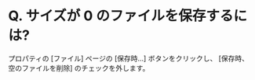 # Q. サイズが 0 のファイルを保存するには?

プロパティの \[ファイル\] ページの \[保存時...\] ボタンをクリックし、 \[保存時、空のファイルを削除\] のチェックを外します。
